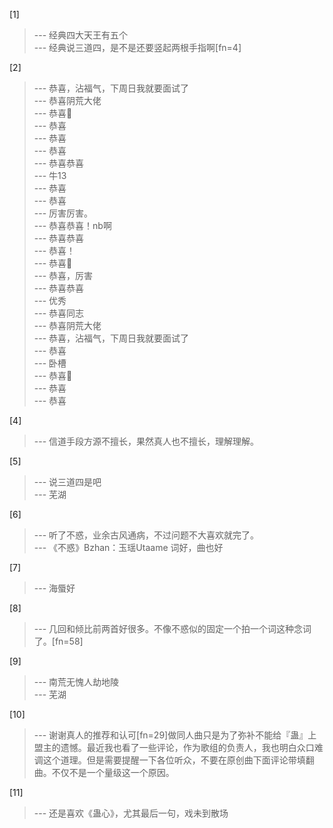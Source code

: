 
[1] 
>--- 经典四大天王有五个<br>
>--- 经典说三道四，是不是还要竖起两根手指啊[fn=4]<br>

[2] 
>--- 恭喜，沾福气，下周日我就要面试了<br>
>--- 恭喜阴荒大佬<br>
>--- 恭喜🎉<br>
>--- 恭喜<br>
>--- 恭喜<br>
>--- 恭喜<br>
>--- 恭喜恭喜<br>
>--- 牛13<br>
>--- 恭喜<br>
>--- 恭喜<br>
>--- 厉害厉害。<br>
>--- 恭喜恭喜！nb啊<br>
>--- 恭喜恭喜<br>
>--- 恭喜！<br>
>--- 恭喜🎉<br>
>--- 恭喜，厉害<br>
>--- 恭喜恭喜<br>
>--- 优秀<br>
>--- 恭喜同志<br>
>--- 恭喜阴荒大佬<br>
>--- 恭喜，沾福气，下周日我就要面试了<br>
>--- 恭喜<br>
>--- 卧槽<br>
>--- 恭喜🎉<br>
>--- 恭喜<br>
>--- 恭喜<br>

[4] 
>--- 信道手段方源不擅长，果然真人也不擅长，理解理解。<br>

[5] 
>--- 说三道四是吧<br>
>--- 芜湖<br>

[6] 
>--- 听了不惑，业余古风通病，不过问题不大喜欢就完了。<br>
>--- 《不惑》Bzhan：玉瑶Utaame
词好，曲也好<br>

[7] 
>--- 海蜃好<br>

[8] 
>--- 几回和倾比前两首好很多。不像不惑似的固定一个拍一个词这种念词了。[fn=58]<br>

[9] 
>--- 南荒无愧人劫地陵<br>
>--- 芜湖<br>

[10] 
>--- 谢谢真人的推荐和认可[fn=29]做同人曲只是为了弥补不能给『蛊』上盟主的遗憾。最近我也看了一些评论，作为歌组的负责人，我也明白众口难调这个道理。但是需要提醒一下各位听众，不要在原创曲下面评论带填翻曲。不仅不是一个量级这一个原因。<br>

[11] 
>--- 还是喜欢《蛊心》，尤其最后一句，戏未到散场<br>
